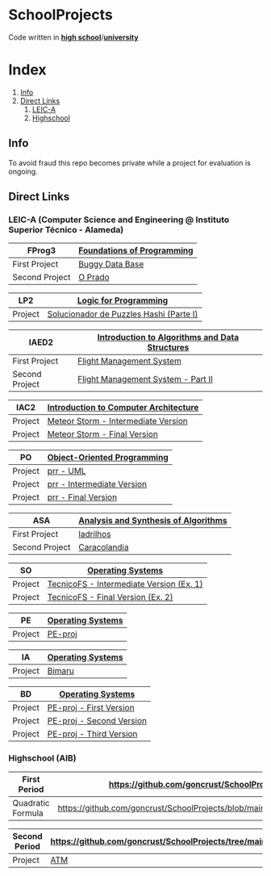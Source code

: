 # SchoolProjects

Code written in [**high school**](#highschool-aib)/[**university**](#leic-a-computer-science-and-engineering--instituto-superior-técnico---alameda)

# Index

1. [Info](#Info)
1. [Direct Links](#direct-links)
    1. [LEIC-A](#leic-a-computer-science-and-engineering--instituto-superior-técnico---alameda)
    1. [Highschool](#highschool-aib)

## Info

To avoid fraud this repo becomes private while a project for evaluation is ongoing.

## Direct Links

### LEIC-A (Computer Science and Engineering @ Instituto Superior Técnico - Alameda)

| FProg3         | [Foundations of Programming](https://github.com/goncrust/SchoolProjects/tree/main/LEIC-A/FP)    |
|----------------|-------------------------------------------------------------------------------------------------|
| First Project  | [Buggy Data Base](https://github.com/goncrust/SchoolProjects/blob/main/LEIC-A/FP/proj1/main.py) |
| Second Project | [O Prado](https://github.com/goncrust/SchoolProjects/blob/main/LEIC-A/FP/proj2/main.py)         |

| LP2     | [Logic for Programming](https://github.com/goncrust/SchoolProjects/tree/main/LEIC-A/LP)                                |
|---------|------------------------------------------------------------------------------------------------------------------------|
| Project | [Solucionador de Puzzles Hashi (Parte I)](https://github.com/goncrust/SchoolProjects/blob/main/LEIC-A/LP/proj/main.pl) |

| IAED2          | [Introduction to Algorithms and Data Structures](https://github.com/goncrust/SchoolProjects/tree/main/LEIC-A/IAED)    |
|----------------|-----------------------------------------------------------------------------------------------------------------------|
| First Project  | [Flight Management System](https://github.com/goncrust/SchoolProjects/blob/main/LEIC-A/IAED/proj1/main.c)             |
| Second Project | [Flight Management System - Part II](https://github.com/goncrust/SchoolProjects/blob/main/LEIC-A/IAED/proj2/main.c)   |

| IAC2    | [Introduction to Computer Architecture](https://github.com/goncrust/SchoolProjects/tree/main/LEIC-A/IAC)                     |
|---------|------------------------------------------------------------------------------------------------------------------------------|
| Project | [Meteor Storm - Intermediate Version](https://github.com/goncrust/MeteorStorm/tree/0e2e5b975d51e9851734d9f96344f8084cfae59b) |
| Project | [Meteor Storm - Final Version](https://github.com/goncrust/MeteorStorm)                                                      |

| PO      | [Object-Oriented Programming](https://github.com/goncrust/SchoolProjects/tree/main/LEIC-A/PO)               |
|---------|-------------------------------------------------------------------------------------------------------------|
| Project | [prr - UML](https://github.com/goncrust/prr/tree/main/uml)                                                  |
| Project | [prr - Intermediate Version](https://github.com/goncrust/prr/tree/6bf75ebcbc66fd4f1a250785885f4192518e1ec8) |
| Project | [prr - Final Version](https://github.com/goncrust/prr)                                                      |

| ASA            | [Analysis and Synthesis of Algorithms](https://github.com/goncrust/SchoolProjects/tree/main/LEIC-A/ASA) |
|----------------|---------------------------------------------------------------------------------------------------------|
| First Project  | [ladrilhos](https://github.com/Rua-Gouveia-Alliance/ladrilhos)                                          |
| Second Project | [Caracolandia](https://github.com/Rua-Gouveia-Alliance/Cracolandia)                                     |

| SO      | [Operating Systems](https://github.com/goncrust/SchoolProjects/tree/main/LEIC-A/SO)                                                         |
|---------|---------------------------------------------------------------------------------------------------------------------------------------------|
| Project | [TecnicoFS - Intermediate Version (Ex. 1)](https://github.com/Rua-Gouveia-Alliance/TecnicoFS/tree/2b83b199ffcba2193a4005fa6bc87400501f3a80) |
| Project | [TecnicoFS - Final Version (Ex. 2)](https://github.com/Rua-Gouveia-Alliance/TecnicoFS)                                                      |

| PE      | [Operating Systems](https://github.com/goncrust/SchoolProjects/tree/main/LEIC-A/PE)                                                         |
|---------|---------------------------------------------------------------------------------------------------------------------------------------------|
| Project | [PE-proj](https://github.com/goncrust/PE-proj)                                                                                              |

| IA      | [Operating Systems](https://github.com/goncrust/SchoolProjects/tree/main/LEIC-A/IA)                                                         |
|---------|---------------------------------------------------------------------------------------------------------------------------------------------|
| Project | [Bimaru](https://github.com/Rua-Gouveia-Alliance/Bimaru)                                                                                    |

| BD      | [Operating Systems](https://github.com/goncrust/SchoolProjects/tree/main/LEIC-A/BD)                                                         |
|---------|---------------------------------------------------------------------------------------------------------------------------------------------|
| Project | [PE-proj - First Version](https://github.com/goncrust/BD-proj/tree/c350d40ea665a8bedb99503f91a3f0ca89c5364f)                                |
| Project | [PE-proj - Second Version](https://github.com/goncrust/BD-proj/commit/c69399048098810ce8a0f30ecfaabe2a57b93da4)                             |
| Project | [PE-proj - Third Version](https://github.com/goncrust/BD-proj)                                                                              |

### Highschool (AIB)

| First Period      | https://github.com/goncrust/SchoolProjects/tree/main/HighSchool/FirstPeriod                             |
|-------------------|---------------------------------------------------------------------------------------------------------|
| Quadratic Formula | https://github.com/goncrust/SchoolProjects/blob/main/HighSchool/formularesolvente/formula_resolvente.py |

| Second Period | https://github.com/goncrust/SchoolProjects/tree/main/HighSchool/SecondPeriod   |
|---------------|--------------------------------------------------------------------------------|
| Project       | [ATM](https://github.com/goncrust/SchoolProjects/blob/main/HighSchool/MB/mb.c) |
